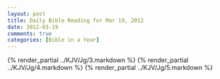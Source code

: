 ```yaml
---
layout: post
title: Daily Bible Reading for Mar 19, 2012
date: 2012-03-19
comments: true
categories: [Bible in a Year]
---
```

{% render_partial ../KJV/Jg/3.markdown %}
{% render_partial ../KJV/Jg/4.markdown %}
{% render_partial ../KJV/Jg/5.markdown %}
